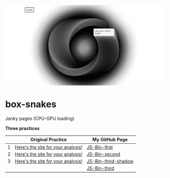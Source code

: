 ![box-snakes](repository-open-graph-template-box-snakes.png "box-snakes")

# box-snakes
Janky pages (CPU-GPU loading)

**Three practices**

|  |Original Practice | My GitHub Page  
---|---|---
 1 | [Here's the site for your analysis!](http://jsbin.com/saxalu/2/quiet)	| [JS-Bin-first](https://papa31.github.io/box-snakes/js-bin-first/)
 2 | [Here's the site for your analysis!](http://jsbin.com/nanana/2/quiet)	| [JS-Bin-second](https://papa31.github.io/box-snakes/js-bin-second/)
 3 | [Here's the site for your analysis!](http://jsbin.com/woyoce/1/quiet)	| [JS-Bin-third-shadow](https://papa31.github.io/box-snakes/js-bin-third-shadow/)
|	|	| [JS-Bin-third](https://papa31.github.io/box-snakes/js-bin-third/) |

